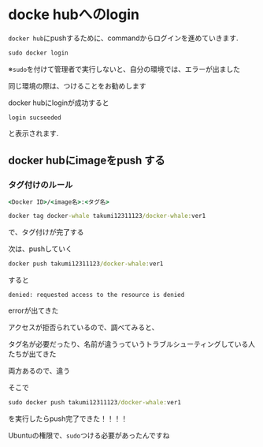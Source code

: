 # docke hubへのlogin

`docker hub`にpushするために、commandからログインを進めていきます.


```cmd
sudo docker login
```

※`sudo`を付けて管理者で実行しないと、自分の環境では、エラーが出ました

同じ環境の際は、つけることをお勧めします

docker hubにloginが成功すると

```output
login sucseeded
```

と表示されます.

## docker hubにimageをpush する

### タグ付けのルール

```cmd
<Docker ID>/<image名>:<タグ名>
```

```cmd
docker tag docker-whale takumi12311123/docker-whale:ver1
```

で、タグ付けが完了する

次は、pushしていく

```cmd
docker push takumi12311123/docker-whale:ver1
```

すると

```error
denied: requested access to the resource is denied
```

errorが出てきた

アクセスが拒否られているので、調べてみると、

タグ名が必要だったり、名前が違うっていうトラブルシューティングしている人たちが出てきた

両方あるので、違う

そこで

```cmd
sudo docker push takumi12311123/docker-whale:ver1
```

を実行したらpush完了できた！！！！

Ubuntuの権限で、`sudo`つける必要があったんですね
